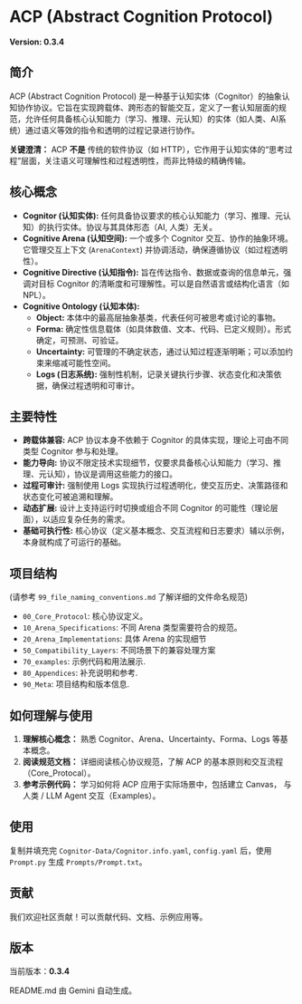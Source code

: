# ACP (Abstract Cognition Protocol)

**Version: 0.3.4**

## 简介

ACP (Abstract Cognition Protocol) 是一种基于认知实体（Cognitor）的抽象认知协作协议。它旨在实现跨载体、跨形态的智能交互，定义了一套认知层面的规范，允许任何具备核心认知能力（学习、推理、元认知）的实体（如人类、AI系统）通过语义等效的指令和透明的过程记录进行协作。

**关键澄清：** ACP **不是** 传统的软件协议（如 HTTP），它作用于认知实体的“思考过程”层面，关注语义可理解性和过程透明性，而非比特级的精确传输。

## 核心概念

*   **Cognitor (认知实体):** 任何具备协议要求的核心认知能力（学习、推理、元认知）的执行实体。协议与其具体形态（AI, 人类）无关。
*   **Cognitive Arena (认知空间):** 一个或多个 Cognitor 交互、协作的抽象环境。它管理交互上下文 (`ArenaContext`) 并协调活动，确保遵循协议（如过程透明性）。
*   **Cognitive Directive (认知指令):** 旨在传达指令、数据或查询的信息单元，强调对目标 Cognitor 的清晰度和可理解性。可以是自然语言或结构化语言（如 NPL）。
*   **Cognitive Ontology (认知本体):**
    *   **Object:** 本体中的最高层抽象基类，代表任何可被思考或讨论的事物。
    *   **Forma:** 确定性信息载体（如具体数值、文本、代码、已定义规则）。形式确定，可预测、可验证。
    *   **Uncertainty:** 可管理的不确定状态，通过认知过程逐渐明晰；可以添加约束来缩减可能性空间。
    *   **Logs (日志系统):** 强制性机制，记录关键执行步骤、状态变化和决策依据，确保过程透明和可审计。

## 主要特性

*   **跨载体兼容:** ACP 协议本身不依赖于 Cognitor 的具体实现，理论上可由不同类型 Cognitor 参与和处理。
*   **能力导向:** 协议不限定技术实现细节，仅要求具备核心认知能力（学习、推理、元认知），协议是调用这些能力的接口。
*   **过程可审计:** 强制使用 Logs 实现执行过程透明化，使交互历史、决策路径和状态变化可被追溯和理解。
*   **动态扩展:** 设计上支持运行时切换或组合不同 Cognitor 的可能性（理论层面），以适应复杂任务的需求。
*   **基础可执行性:** 核心协议（定义基本概念、交互流程和日志要求）辅以示例，本身就构成了可运行的基础。

## 项目结构

(请参考 `99_file_naming_conventions.md` 了解详细的文件命名规范)

*   `00_Core_Protocol`: 核心协议定义。
*   `10_Arena_Specifications`: 不同 Arena 类型需要符合的规范。
*   `20_Arena_Implementations`: 具体 Arena 的实现细节
*   `50_Compatibility_Layers`: 不同场景下的兼容处理方案
*   `70_examples`: 示例代码和用法展示.
*   `80_Appendices`: 补充说明和参考.
*   `90_Meta`: 项目结构和版本信息.
## 如何理解与使用

1.  **理解核心概念：** 熟悉 Cognitor、Arena、Uncertainty、Forma、Logs 等基本概念。
2.  **阅读规范文档：** 详细阅读核心协议规范，了解 ACP 的基本原则和交互流程（Core_Protocal）。
3.  **参考示例代码：** 学习如何将 ACP 应用于实际场景中，包括建立 Canvas， 与人类 / LLM Agent 交互（Examples）。

## 使用

复制并填充完 `Cognitor-Data/Cognitor.info.yaml`, `config.yaml` 后，使用 `Prompt.py` 生成 `Prompts/Prompt.txt`。

## 贡献

我们欢迎社区贡献！可以贡献代码、文档、示例应用等。

## 版本

当前版本：**0.3.4**

README.md 由 Gemini 自动生成。
